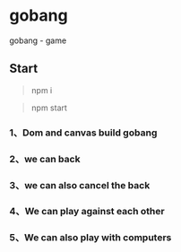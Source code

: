 # gobang

gobang - game

## Start

> npm i

> npm start

### 1、Dom and canvas build gobang

### 2、we can back

### 3、we can also cancel the back

### 4、We can play against each other

### 5、We can also play with computers
